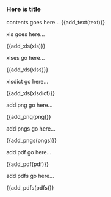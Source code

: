 ### Here is title

contents goes here...
{{add_text(text)}}


xls goes here...

{{add_xls(xls)}}


xlses go here...

{{add_xls(xlss)}}


xlsdict go here...

{{add_xls(xlsdict)}}


add png go here...

{{add_png(png)}}



add pngs go here...

{{add_pngs(pngs)}}


add pdf go here...

{{add_pdf(pdf)}}


add pdfs go here...

{{add_pdfs(pdfs)}}


